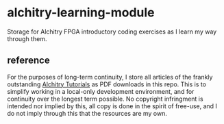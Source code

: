 # alchitry-learning-module

Storage for Alchitry FPGA introductory coding exercises as I learn my way through them.

## reference

For the purposes of long-term continuity, I store all articles of the frankly outstanding [Alchitry Tutorials](https://alchitry.com/tutorials/) as PDF downloads in this repo. This is to simplify working in a local-only development environment, and for continuity over the longest term possible. No copyright infringment is intended nor implied by this, all copy is done in the spirit of free-use, and I do not imply through this that the resources are my own.